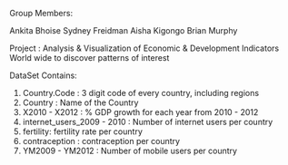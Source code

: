  Group Members:
 
 Ankita Bhoise
 Sydney Freidman
 Aisha Kigongo
 Brian Murphy
 
 Project : Analysis & Visualization of Economic & Development Indicators World wide to discover patterns of interest
 
 DataSet Contains:
 
 1. Country.Code : 3 digit code of every country, including regions
 2. Country : Name of the Country
 3. X2010 - X2012 : % GDP growth for each year from 2010 - 2012
 4. internet_users_2009 - 2010 : Number of internet users per country
 5. fertility: fertility rate per country
 6. contraception : contraception per country
 7. YM2009 - YM2012 : Number of mobile users per country
